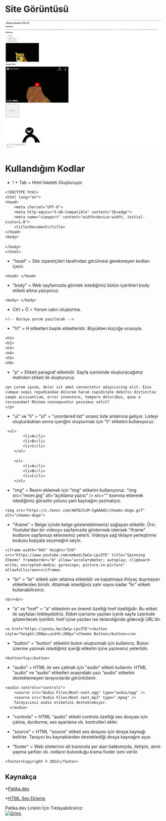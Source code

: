 # Site Görüntüsü

![Img](/Images/Proje%20%C3%87%C4%B1kt%C4%B1s%C4%B1.png)

# Kullandığım Kodlar

* ! + Tab = Html İskeleti Oluşturuyor

```
<!DOCTYPE html>
<html lang="en">
<head>
    <meta charset="UTF-8">
    <meta http-equiv="X-UA-Compatible" content="IE=edge">
    <meta name="viewport" content="width=device-width, initial-scale=1.0">
    <title>Document</title>
</head>
<body>
    
</body>
</html>
```

* "head" = Site ziyaretçileri tarafından görülmesi gerekmeyen kodları içerir. 

```
<head> </head>
```

* "body" = Web sayfamızda görmek istediğimiz bütün içerikleri body etiketi altına yazıyoruz.

```
<body> </body>
```

* Ctrl + Ö = Yorum satırı oluşturma.

```
<!-- Buraya yorum yazılacak -->
```

* "h1" = H etiketleri başlık etiketleridir. Büyükten küçüğe sırasıyla:

```
<h1>
<h2>
<h3>
<h4>
<h5>
<h6>
```

* "p" = Etiketi paragraf etiketidir. Sayfa içerisinde oluşturacağımız metinleri etiketi ile oluştururuz.

```
<p> Lorem ipsum, dolor sit amet consectetur adipisicing elit. Eius cumque sequi repudiandae dolorem harum cupiditate debitis distinctio saepe accusantium, error inventore, tempore doloribus, quas a recusandae? Minima consequuntur possimus velit?
</p>
```

* "ul" ve "li" = "ul" = "unordered list" sırasız liste anlamına geliyor. Listeyi oluşturduktan sonra içeriğini oluşturmak için "li" etiketini kullanıyoruz.

```
 <ul>
        <li>A</li>
        <li>B</li>
        <li>C</li>
    </ul>
    
    <ol>
        <li>A</li>
        <li>B</li>
        <li>C</li>
    </ol>
```

* "img" = Resim eklemek için "img" etiketini kullanıyoruz. "img src=”resim.jpg” alt=”açıklama yazısı” /> src="" kısmına eklemek istediğimiz görselin yolunu yani kaynağını yazmalıyız.

```
<img src="https://c.tenor.com/AATQJ1cM-IgAAAAC/cheems-doge.gif" alt="cheems-doge">
```

* "iframe" = Belge içinde belge gösterebilmemizi sağlayan etikettir. Örn: Youtube'dan bir videoyu sayfamızda göstermek istersek "iframe" kodlarını sayfamıza eklememiz yeterli. Videoya sağ tıklayın yerleştirme kodunu kopyala seçeneğini seçin.

```
<iframe width="942" height="539" src="https://www.youtube.com/embed/ZwCw-LpvZfE" title="Spinning Cheems" frameborder="0" allow="accelerometer; autoplay; clipboard-write; encrypted-media; gyroscope; picture-in-picture" allowfullscreen></iframe>
```

* "br" = "br" etiketi satır atlatma etiketidir ve kapatmaya ihtiyaç duymayan etiketlerden biridir. Atlatmak istediğiniz satır sayısı kadar "br" etiketi kullanabilirsiniz.

```
<br><br>
```

* "a" ve "href" = "a" etiketinin en önemli özelliği href özelliğidir. Bu etiket ile sayfaları linkleyebiliriz. Etiket içerisine yazılan içerik sayfa üzerinde gösterilecek içeriktir. href içine yazılan ise tıklandığında gideceği URL'dir.

```
<a href="https://youtu.be/ZwCw-LpvZfE"><button style="height:200px;width:200px">Cheems Button</button></a>
```

* "button" = "button" etiketini buton oluşturmak için kullanırız. Buton üzerine yazmak istediğiniz içeriği etiketin içine yazmanız yeterlidir.

```
<button>Tuş</button>
```

* "audio" = HTML ile ses çalmak için "audio" etiketi kullanılır. HTML "audio" ve "audio" etiketleri arasındaki yazı "audio" etiketini desteklemeyen tarayıcılarda görüntülenir.

```
<audio controls="controls">
    <source src="Audio Files/Noot-noot.ogg" type="audio/ogg" />
    <source src="Audio Files/Noot noot.mp3" type=".mpeg" />
    Tarayıcınız audio etiketini desteklemiyor.
  </audio>
```

* "controls" = HTML "audio" etiketi controls özelliği ses dosyası için çalma, durdurma, ses ayarlama vb. kontrolleri ekler.

* "source" = HTML "source" etiketi ses dosyası için dosya kaynağı belirler. Tarayıcı bu kaynaklardan desteklediği dosya kaynağını açar.

* "footer" =  Web sitelerinin alt kısmında yer alan hakkımızda, iletişim, alıntı yapma şartları vb. notların bulunduğu kısma footer ismi verilir.

```
<footer>Copyright © 2022</footer>
```


## Kaynakça

*[Patika.dev](https://app.patika.dev/courses/html/en-cok-kullanilan-html-etiketleri-nelerdir)

*[HTML Ses Ekleme](https://www.yusufsezer.com.tr/html-ses-ekleme/)

<!DOCTYPE html>
<html>
   <head>

   </head>
   <body>
      Patika.dev Linkim İçin Tıklayabilirsiniz:<br>
      <a href="https://app.patika.dev/bpolat">
         <img alt="Qries" src="https://patika-prod.s3.eu-central-1.amazonaws.com/staticFiles/patikaLogo.png"
         width="150" height="150">
      </a>
   </body>
</html>